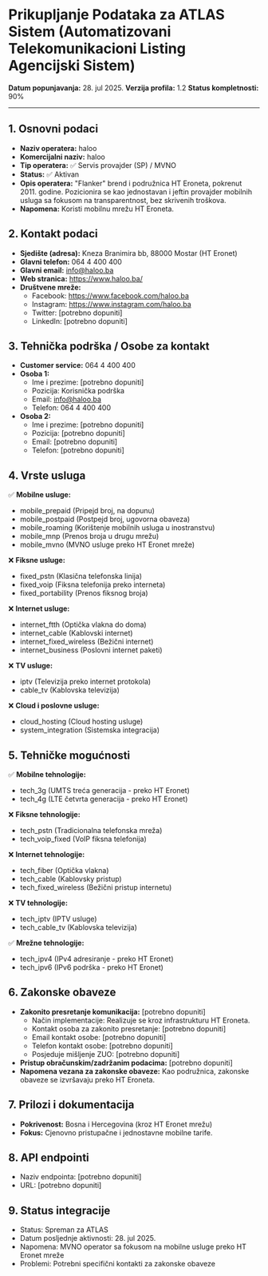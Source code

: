 # Prikupljanje Podataka za ATLAS Sistem (Automatizovani Telekomunikacioni Listing Agencijski Sistem)

**Datum popunjavanja:** 28. jul 2025.
**Verzija profila:** 1.2
**Status kompletnosti:** 90%

---

## 1. Osnovni podaci

- **Naziv operatera:** haloo
- **Komercijalni naziv:** haloo
- **Tip operatera:** ✅ Servis provajder (SP) / MVNO
- **Status:** ✅ Aktivan
- **Opis operatera:** "Flanker" brend i podružnica HT Eroneta, pokrenut 2011. godine. Pozicionira se kao jednostavan i jeftin provajder mobilnih usluga sa fokusom na transparentnost, bez skrivenih troškova.
- **Napomena:** Koristi mobilnu mrežu HT Eroneta.

## 2. Kontakt podaci

- **Sjedište (adresa):** Kneza Branimira bb, 88000 Mostar (HT Eronet)
- **Glavni telefon:** 064 4 400 400
- **Glavni email:** info@haloo.ba
- **Web stranica:** https://www.haloo.ba/
- **Društvene mreže:**
  - Facebook: https://www.facebook.com/haloo.ba
  - Instagram: https://www.instagram.com/haloo.ba
  - Twitter: [potrebno dopuniti]
  - LinkedIn: [potrebno dopuniti]

## 3. Tehnička podrška / Osobe za kontakt

- **Customer service:** 064 4 400 400
- **Osoba 1:**
  - Ime i prezime: [potrebno dopuniti]
  - Pozicija: Korisnička podrška
  - Email: info@haloo.ba
  - Telefon: 064 4 400 400
- **Osoba 2:**
  - Ime i prezime: [potrebno dopuniti]
  - Pozicija: [potrebno dopuniti]
  - Email: [potrebno dopuniti]
  - Telefon: [potrebno dopuniti]

## 4. Vrste usluga

✅ **Mobilne usluge:**
- mobile_prepaid (Pripejd broj, na dopunu)
- mobile_postpaid (Postpejd broj, ugovorna obaveza)
- mobile_roaming (Korištenje mobilnih usluga u inostranstvu)
- mobile_mnp (Prenos broja u drugu mrežu)
- mobile_mvno (MVNO usluge preko HT Eronet mreže)

❌ **Fiksne usluge:**
- fixed_pstn (Klasična telefonska linija)
- fixed_voip (Fiksna telefonija preko interneta)
- fixed_portability (Prenos fiksnog broja)

❌ **Internet usluge:**
- internet_ftth (Optička vlakna do doma)
- internet_cable (Kablovski internet)
- internet_fixed_wireless (Bežični internet)
- internet_business (Poslovni internet paketi)

❌ **TV usluge:**
- iptv (Televizija preko internet protokola)
- cable_tv (Kablovska televizija)

❌ **Cloud i poslovne usluge:**
- cloud_hosting (Cloud hosting usluge)
- system_integration (Sistemska integracija)

## 5. Tehničke mogućnosti

✅ **Mobilne tehnologije:**
- tech_3g (UMTS treća generacija - preko HT Eronet)
- tech_4g (LTE četvrta generacija - preko HT Eronet)

❌ **Fiksne tehnologije:**
- tech_pstn (Tradicionalna telefonska mreža)
- tech_voip_fixed (VoIP fiksna telefonija)

❌ **Internet tehnologije:**
- tech_fiber (Optička vlakna)
- tech_cable (Kablovsky pristup)
- tech_fixed_wireless (Bežični pristup internetu)

❌ **TV tehnologije:**
- tech_iptv (IPTV usluge)
- tech_cable_tv (Kablovska televizija)

✅ **Mrežne tehnologije:**
- tech_ipv4 (IPv4 adresiranje - preko HT Eronet)
- tech_ipv6 (IPv6 podrška - preko HT Eronet)

## 6. Zakonske obaveze

- **Zakonito presretanje komunikacija:** [potrebno dopuniti]
  - Način implementacije: Realizuje se kroz infrastrukturu HT Eroneta.
  - Kontakt osoba za zakonito presretanje: [potrebno dopuniti]
  - Email kontakt osobe: [potrebno dopuniti]
  - Telefon kontakt osobe: [potrebno dopuniti]
  - Posjeduje mišljenje ZUO: [potrebno dopuniti]
- **Pristup obračunskim/zadržanim podacima:** [potrebno dopuniti]
- **Napomena vezana za zakonske obaveze:** Kao podružnica, zakonske obaveze se izvršavaju preko HT Eroneta.

## 7. Prilozi i dokumentacija

- **Pokrivenost:** Bosna i Hercegovina (kroz HT Eronet mrežu)
- **Fokus:** Cjenovno pristupačne i jednostavne mobilne tarife.

## 8. API endpointi

- Naziv endpointa: [potrebno dopuniti]
- URL: [potrebno dopuniti]

## 9. Status integracije

- Status: Spreman za ATLAS
- Datum posljednje aktivnosti: 28. jul 2025.
- Napomena: MVNO operator sa fokusom na mobilne usluge preko HT Eronet mreže
- Problemi: Potrebni specifični kontakti za zakonske obaveze